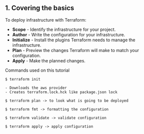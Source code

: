 ## 1. Covering the basics

To deploy infrastructure with Terraform:

- **Scope** - Identify the infrastructure for your project.
- **Author** - Write the configuration for your infrastructure.
- **Initialize** - Install the plugins Terraform needs to manage the infrastructure.
- **Plan** - Preview the changes Terraform will make to match your configuration.
- **Apply** - Make the planned changes.

Commands used on this tutorial

```
$ terraform init

- Downloads the aws provider
- Creates terraform.lock.hck like package.json lock

$ terraform plan -> to look what is going to be deployed

$ terraform fmt -> formatting the configuration

$ terraform validate -> validate configuration

$ terraform apply -> apply configuration
```
